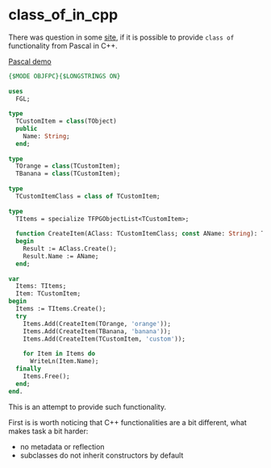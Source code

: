 # class_of_in_cpp
There was question in some [site](https://4programmers.net/Forum/C_i_C++/351347-czy_istnieje_w_c_odpowiednik_pascalowego_class_of), if it is possible to provide `class of` functionality from Pascal in C++.

[Pascal demo](https://ideone.com/b2Fa2N)
```pascal
{$MODE OBJFPC}{$LONGSTRINGS ON}
 
uses
  FGL;
 
type
  TCustomItem = class(TObject)
  public
    Name: String;
  end;
 
type
  TOrange = class(TCustomItem);
  TBanana = class(TCustomItem);
 
type
  TCustomItemClass = class of TCustomItem;
 
type
  TItems = specialize TFPGObjectList<TCustomItem>;
 
  function CreateItem(AClass: TCustomItemClass; const AName: String): TCustomItem;
  begin
    Result := AClass.Create();
    Result.Name := AName;
  end;
 
var
  Items: TItems;
  Item: TCustomItem;
begin
  Items := TItems.Create();
  try
    Items.Add(CreateItem(TOrange, 'orange'));
    Items.Add(CreateItem(TBanana, 'banana'));
    Items.Add(CreateItem(TCustomItem, 'custom'));
 
    for Item in Items do
      WriteLn(Item.Name);
  finally
    Items.Free();
  end;
end.
```

This is an attempt to provide such functionality.

First is is worth noticing that C++ functionalities are a bit different, what makes task a bit harder:
* no metadata or reflection
* subclasses do not inherit constructors by default
